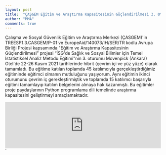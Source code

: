 ```yaml
---
layout: post
title:  "ÇAŞGEM Eğitim ve Araştırma Kapasitesinin Güçlendirilmesi 3. Oturumu"
author: "MMA"
comments: true
---
```


Çalışma ve Sosyal Güvenlik Eğitim ve Araştırma Merkezi (ÇASGEM)'in TREESP1.3.CASGEM/P-01 ve EuropeAid/140073/IH/SER/TR kodlu Avrupa Birliği Projesi kapsamında
"Eğitim ve Araştırma Kapasitesinin Güçlendirilmesi” projesi “İSG'de Sağlık ve Sosyal Bilimler için Temel İstatistiksel Analiz Metodu Eğitimi"nin 
3. oturumu Movenpick (Ankara) Otel'de 22-26 Kasım 2021 tarihlerinde hibrit (çevrim içi ve yüz yüze) olarak tamamladı. 
Bu eğitime katılan toplamda 45 katılımcıyla gerçekleştirdiğimiz eğitiminde eğitimci olmanın mutluluğunu yaşıyorum. Aynı eğitimin ikinci oturumunu çevrim iç gerekleştirmiştik ve toplamda 15 katılımcı başarıyla eğitimi tamamlayıp katılım belgelerini almaya hak kazanmıştı. 
Bu eğitimler proje paydaşlarının Python programlama dili temelinde araştırma kapasitesini geliştirmeyi amaçlamaktadır.

<iframe class="slideshow-iframe" src="https://mmuratarat.github.io/turkish/slides/my-pics1.html"
style="width:100%" frameborder="0" scrolling="no" onload="resizeIframe(this)"></iframe>`
